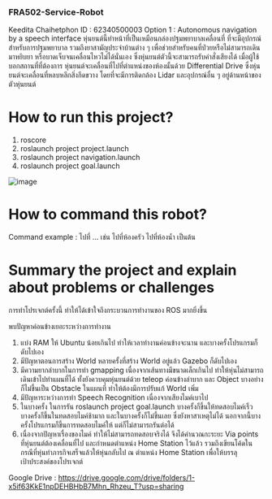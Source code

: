 ### FRA502-Service-Robot
Keedita Chaihetphon ID : 62340500003
Option 1 : Autonomous navigation by a speech interface
หุ่นยนต์นี้ทำหน้าที่เป็นเหมือนกล่องปฐมพยาบาลเคลื่อนที่ ที่จะมีอุปกรณ์สำหรับการปฐมพยาบาล รวมถึงยาสามัญประจำบ้านต่าง ๆ เพื่อช่วยสำหรับคนที่ป่วยหรือไม่สามารถเดินมาหยิบยา หรือบาดเจ็บจนเคลื่อนไหวไม่ได้นั่นเอง ซึ่งหุ่นยนต์ตัวนี้จะสามารถรับคำสั่งเสียงได้ เมื่อผู้ใช้บอกสถานที่ที่ต้องการ หุ่นยนต์จะเคลื่อนที่ไปที่ตำแหน่งของห้องนั้นด้วย Differential Drive ซึ่งหุ่นยนต์จะเคลื่อนที่หลบหลีกสิ่งกีดขวาง โดยที่จะมีการติดกล้อง Lidar และอุปกรณ์อื่น ๆ อยู่ด้านหน้าของตัวหุ่นยนต์

# How to run this project?
1. roscore
2. roslaunch project project.launch
3. roslaunch project navigation.launch
4. roslaunch project goal.launch

![image](https://user-images.githubusercontent.com/78614938/145610787-56b789b5-912e-4493-a74c-4b61cf5d103e.png)

# How to command this robot?
Command example : ไปที่ ...
เช่น ไปที่ห้องครัว ไปที่ห้องน้ำ เป็นต้น

# Summary the project and explain about problems or challenges 
  การทำโปรเจกต์ครั้งนี้ ทำให้ได้เข้าใจถึงกระบวนการทำงานของ ROS มากยิ่งขึ้น 
  
  พบปัญหาค่อนข้างเยอะระหว่างการทำงาน
  1. แบ่ง RAM ให้ Ubuntu น้อยเกินไป ทำให้เวลาทำงานค่อนข้างจะนาน และบางครั้งโปรแกรมก็ดับไปเอง
  2. มีปัญหาตอนการสร้าง World หลายครั้งที่สร้าง World อยู่แล้ว Gazebo ก็ดับไปเอง
  3. มีความยากลำบากในการทำ gmapping เนื่องจากเส้นทางมีขนาดเล็กเกินไป ทำให้หุ่นไม่สามารถเดินเข้าไปทำแผนที่ได้ ทั้งยังควบคุมหุ่นยนต์ด้วย teleop ค่อนข้างลำบาก และ Object บางอย่างก็ไม่ขึ้นเป็น Obstacle ในแผนที่ ทำให้ต้องมีการปรับแก้ World เพิ่ม
  4. มีปัญหาระหว่างการทำ Speech Recognition เนื่องจากเสียงไมค์เบาไป
  5. ในบางครั้ง ในการรัน roslaunch project goal.launch บางครั้งก็ขึ้นให้ทดสอบไมค์เร็ว บางครั้งก็ขึ้นในทดสอบไมค์ช้ามาก และในบางครั้งก็ไม่ขึ้นเลย ซึ่งยังหาสาเหตุไม่ได้ นอกจากนี้บางครั้งโปรแกรมก็ขึ้นการทดสอบไมค์ให้ แต่ก็ไม่สามารถรันต่อได้ 
  6. เนื่องจากปัญหาเรื่องของไมค์ ทำให้ไม่สามารถทดสอบจริงได้ จึงได้คำนวณกะระยะ Via points ที่หุ่นยนต์ต้องเคลื่อนที่ไป และกำหนดตำแหน่ง Home Station ไว้แล้ว รวมถึงเขียนโค้ดในกรณีที่หุ่นทำภารกิจเสร็จแล้วให้หุ่นกลับไป ณ ตำแหน่ง Home Station เพื่อให้บรรลุเป้าประสงค์ของโปรเจกต์
  
Google Drive : https://drive.google.com/drive/folders/1-x5if63KkE1npDEHBHbB7Mhn_Rhzeu_T?usp=sharing
